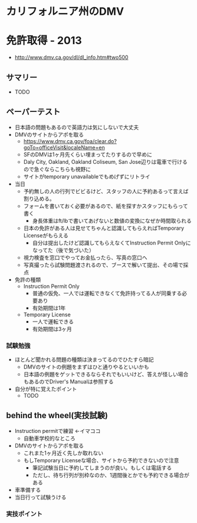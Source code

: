 カリフォルニア州のDMV
==============

# 免許取得 - 2013

- http://www.dmv.ca.gov/dl/dl_info.htm#two500

## サマリー
- TODO

## ペーパーテスト

- 日本語の問題もあるので英語力は気にしないで大丈夫
- DMVのサイトからアポを取る
    - https://www.dmv.ca.gov/foa/clear.do?goTo=officeVisit&localeName=en
    - SFのDMVは1ヶ月先くらい埋まってたりするので早めに
    - Daly City, Oakland, Oakland Coliseum, San Jose辺りは電車で行けるので急ぐならこちらも視野に
    - サイトがtemporary unavailableでもめげずにリトライ
- 当日
    - 予約無しの人の行列でビビるけど、スタッフの人に予約あるって言えば割り込める。
    - フォームを書いておく必要があるので、紙を探すかスタッフにもらって書く
        - 身長体重はft/lbで書いてあげないと数値の変換になぜか時間取られる
    - 日本の免許がある人は見せてちゃんと認識してもらえればTemporary Licenseがもらえる
        - 自分は提出したけど認識してもらえなくてInstruction Permit Onlyになってた（後で気づいた）
    - 視力検査を窓口でやってお金払ったら、写真の窓口へ
    - 写真撮ったら試験問題渡されるので、ブースで解いて提出、その場で採点
- 免許の種類
    - Instruction Permit Only
        - 普通の仮免、一人では運転できなくて免許持ってる人が同乗する必要あり
        - 有効期間は1年
    - Temporary License
        - 一人で運転できる
        - 有効期間は3ヶ月

### 試験勉強

- ほとんど聞かれる問題の種類は決まってるのでひたすら暗記
    - DMVのサイトの例題をまずはひと通りやるといいかも
    - 日本語の例題をゲットできるならそれでもいいけど、答えが怪しい場合もあるのでDriver's Manualは参照する
- 自分が特に覚えたポイント
    - TODO

## behind the wheel(実技試験)

- Instruction permitで練習 <-イマココ
    - 自動車学校的なところ
- DMVのサイトからアポを取る
    - これまた1ヶ月近く先しか取れない
    - もしTemporary Licenseな場合、サイトから予約できないので注意
        - 筆記試験当日に予約してしまうのが良い。もしくは電話する
        - ただし、待ち行列が別枠なのか、1週間後とかでも予約できる場合がある
- 車準備する
- 当日行って試験うける

### 実技ポイント
